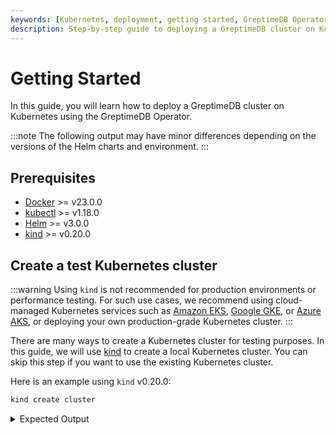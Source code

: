 ```yaml
---
keywords: [Kubernetes, deployment, getting started, GreptimeDB Operator, prerequisites, cluster creation, installation, verification]
description: Step-by-step guide to deploying a GreptimeDB cluster on Kubernetes using the GreptimeDB Operator, including prerequisites, cluster creation, installation, and verification.
---
```


# Getting Started

In this guide, you will learn how to deploy a GreptimeDB cluster on Kubernetes using the GreptimeDB Operator.

:::note
The following output may have minor differences depending on the versions of the Helm charts and environment.
:::

## Prerequisites

- [Docker](https://docs.docker.com/get-started/get-docker/) >= v23.0.0
- [kubectl](https://kubernetes.io/docs/tasks/tools/install-kubectl/) >= v1.18.0
- [Helm](https://helm.sh/docs/intro/install/) >= v3.0.0
- [kind](https://kind.sigs.k8s.io/docs/user/quick-start/) >= v0.20.0

## Create a test Kubernetes cluster

:::warning
Using `kind` is not recommended for production environments or performance testing. For such use cases, we recommend using cloud-managed Kubernetes services such as [Amazon EKS](https://aws.amazon.com/eks/), [Google GKE](https://cloud.google.com/kubernetes-engine/), or [Azure AKS](https://azure.microsoft.com/en-us/services/kubernetes-service/), or deploying your own production-grade Kubernetes cluster.
:::

There are many ways to create a Kubernetes cluster for testing purposes. In this guide, we will use [kind](https://kind.sigs.k8s.io/docs/user/quick-start/) to create a local Kubernetes cluster. You can skip this step if you want to use the existing Kubernetes cluster.

Here is an example using `kind` v0.20.0:

```bash
kind create cluster
```

<details>
  <summary>Expected Output</summary>
```bash
Creating cluster "kind" ...
 ✓ Ensuring node image (kindest/node:v1.27.3) 🖼
 ✓ Preparing nodes 📦
 ✓ Writing configuration 📜
 ✓ Starting control-plane 🕹️
 ✓ Installing CNI 🔌
 ✓ Installing StorageClass 💾
Set kubectl context to "kind-kind"
You can now use your cluster with:

kubectl cluster-info --context kind-kind

Thanks for using kind! 😊
```
</details>

Check the status of the cluster:

```bash
kubectl cluster-info
```

<details>
  <summary>Expected Output</summary>
```bash
Kubernetes control plane is running at https://127.0.0.1:60495
CoreDNS is running at https://127.0.0.1:60495/api/v1/namespaces/kube-system/services/kube-dns:dns/proxy

To further debug and diagnose cluster problems, use 'kubectl cluster-info dump'.
```
</details>

## Add the Greptime Helm repository

We provide the [official Helm repository](https://github.com/GreptimeTeam/helm-charts) for the GreptimeDB Operator and GreptimeDB cluster. You can add the repository by running the following command:

```bash
helm repo add greptime https://greptimeteam.github.io/helm-charts/
helm repo update
```

Check the charts in the Greptime Helm repository:

```
helm search repo greptime
```

<details>
  <summary>Expected Output</summary>
```bash
NAME                          	CHART VERSION	APP VERSION  	DESCRIPTION
greptime/greptimedb-cluster   	0.2.25       	0.9.5        	A Helm chart for deploying GreptimeDB cluster i...
greptime/greptimedb-operator  	0.2.9        	0.1.3-alpha.1	The greptimedb-operator Helm chart for Kubernetes.
greptime/greptimedb-standalone	0.1.27       	0.9.5        	A Helm chart for deploying standalone greptimedb
```
</details>

## Install and verify the GreptimeDB Operator

It's ready to use Helm to install the GreptimeDB Operator on the Kubernetes cluster.

### Install the GreptimeDB Operator

The [GreptimeDB Operator](https://github.com/GrepTimeTeam/greptimedb-operator) is a Kubernetes operator that manages the lifecycle of GreptimeDB cluster.

Let's install the latest version of the GreptimeDB Operator in the `greptimedb-admin` namespace:

```bash
helm install greptimedb-operator greptime/greptimedb-operator -n greptimedb-admin --create-namespace
```

<details>
  <summary>Expected Output</summary>
```bash
NAME: greptimedb-operator
LAST DEPLOYED: Tue Oct 29 18:40:10 2024
NAMESPACE: greptimedb-admin
STATUS: deployed
REVISION: 1
TEST SUITE: None
NOTES:
***********************************************************************
 Welcome to use greptimedb-operator
 Chart version: 0.2.9
 GreptimeDB Operator version: 0.1.3-alpha.1
***********************************************************************

Installed components:
* greptimedb-operator

The greptimedb-operator is starting, use `kubectl get deployments greptimedb-operator -n greptimedb-admin` to check its status.
```
</details>

:::note
There is another way to install the GreptimeDB Operator by using `kubectl` and `bundle.yaml` from the latest release:

```bash
kubectl apply -f \
  https://github.com/GreptimeTeam/greptimedb-operator/releases/latest/download/bundle.yaml \
  --server-side
```

This method is only suitable for quickly deploying GreptimeDB Operator in the test environments and is not recommended for production use.
:::

### Verify the GreptimeDB Operator installation

Check the status of the GreptimeDB Operator:

```bash
kubectl get pods -n greptimedb-admin -l app.kubernetes.io/instance=greptimedb-operator
```

<details>
  <summary>Expected Output</summary>
```bash
NAME                                   READY   STATUS    RESTARTS   AGE
greptimedb-operator-68d684c6cf-qr4q4   1/1     Running   0          4m8s
```
</details>

You also can check the CRD installation:

```bash
kubectl get crds | grep greptime
```

<details>
  <summary>Expected Output</summary>
```bash
greptimedbclusters.greptime.io      2024-10-28T08:46:27Z
greptimedbstandalones.greptime.io   2024-10-28T08:46:27Z
```
</details>

The GreptimeDB Operator will use `greptimedbclusters.greptime.io` and `greptimedbstandalones.greptime.io` CRDs to manage GreptimeDB cluster and standalone resources.

## Install the etcd cluster

The GreptimeDB cluster requires an etcd cluster for metadata storage. Let's install an etcd cluster using Bitnami's etcd Helm [chart](https://github.com/bitnami/charts/tree/main/bitnami/etcd).

```bash
helm install etcd \
  oci://registry-1.docker.io/bitnamicharts/etcd \
  --version 10.2.12 \
  --set replicaCount=3 \
  --set auth.rbac.create=false \
  --set auth.rbac.token.enabled=false \
  --create-namespace \
  -n etcd-cluster
```

<details>
  <summary>Expected Output</summary>
```bash
NAME: etcd
LAST DEPLOYED: Mon Oct 28 17:01:38 2024
NAMESPACE: etcd-cluster
STATUS: deployed
REVISION: 1
TEST SUITE: None
NOTES:
CHART NAME: etcd
CHART VERSION: 10.2.12
APP VERSION: 3.5.15

** Please be patient while the chart is being deployed **

etcd can be accessed via port 2379 on the following DNS name from within your cluster:

    etcd.etcd-cluster.svc.cluster.local

To create a pod that you can use as a etcd client run the following command:

    kubectl run etcd-client --restart='Never' --image greptime/etcd:3.5.15-debian-12-r6 --env ETCDCTL_ENDPOINTS="etcd.etcd-cluster.svc.cluster.local:2379" --namespace etcd-cluster --command -- sleep infinity

Then, you can set/get a key using the commands below:

    kubectl exec --namespace etcd-cluster -it etcd-client -- bash
    etcdctl  put /message Hello
    etcdctl  get /message

To connect to your etcd server from outside the cluster execute the following commands:

    kubectl port-forward --namespace etcd-cluster svc/etcd 2379:2379 &
    echo "etcd URL: http://127.0.0.1:2379"

WARNING: There are "resources" sections in the chart not set. Using "resourcesPreset" is not recommended for production. For production installations, please set the following values according to your workload needs:
- disasterRecovery.cronjob.resources
- resources
  +info https://kubernetes.io/docs/concepts/configuration/manage-resources-containers/
```
</details>

Wait for the etcd cluster to be ready:

```bash
kubectl get pods -n etcd-cluster -l app.kubernetes.io/instance=etcd
```

<details>
  <summary>Expected Output</summary>
```bash
NAME     READY   STATUS    RESTARTS   AGE
etcd-0   1/1     Running   0          2m8s
etcd-1   1/1     Running   0          2m8s
etcd-2   1/1     Running   0          2m8s
```
</details>

You can test the etcd cluster by running the following command:

```bash
kubectl -n etcd-cluster \
  exec etcd-0 -- etcdctl endpoint health \
  --endpoints=http://etcd-0.etcd-headless.etcd-cluster.svc.cluster.local:2379,http://etcd-1.etcd-headless.etcd-cluster.svc.cluster.local:2379,http://etcd-2.etcd-headless.etcd-cluster.svc.cluster.local:2379
```

<details>
  <summary>Expected Output</summary>
```bash
http://etcd-1.etcd-headless.etcd-cluster.svc.cluster.local:2379 is healthy: successfully committed proposal: took = 3.008575ms
http://etcd-0.etcd-headless.etcd-cluster.svc.cluster.local:2379 is healthy: successfully committed proposal: took = 3.136576ms
http://etcd-2.etcd-headless.etcd-cluster.svc.cluster.local:2379 is healthy: successfully committed proposal: took = 3.147702ms
```
</details>

## Install the GreptimeDB cluster with self-monitoring

Now that the GreptimeDB Operator and etcd cluster are installed, you can deploy a minimum GreptimeDB cluster with self-monitoring and Flow enabled:

:::warning
The default configuration for the GreptimeDB cluster is not recommended for production use. 
You should adjust the configuration according to your requirements.
:::

```bash
helm install mycluster \
  --set monitoring.enabled=true \
  --set grafana.enabled=true \
  --set flownode.enabled=true \
  greptime/greptimedb-cluster \
  -n default
```

<details>
  <summary>Expected Output</summary>
```bash
Release "mycluster" does not exist. Installing it now.
NAME: mycluster
LAST DEPLOYED: Mon Oct 28 17:19:47 2024
NAMESPACE: default
STATUS: deployed
REVISION: 1
NOTES:
***********************************************************************
 Welcome to use greptimedb-cluster
 Chart version: 0.2.25
 GreptimeDB Cluster version: 0.9.5
***********************************************************************

Installed components:
* greptimedb-frontend
* greptimedb-datanode
* greptimedb-meta

The greptimedb-cluster is starting, use `kubectl get pods -n default` to check its status.
```
</details>

When both `monitoring` and `grafana` options are enabled, we will enable **self-monitoring** for the GreptimeDB cluster: a GreptimeDB standalone instance will be deployed to monitor the GreptimeDB cluster, and the monitoring data will be visualized using Grafana, making it easier to troubleshoot issues in the GreptimeDB cluster.

We will deploy a GreptimeDB standalone instance named `${cluster}-monitor` in the same namespace as the cluster to store monitoring data such as metrics and logs from the cluster. Additionally, we will deploy a [Vector](https://github.com/vectordotdev/vector) sidecar for each pod in the cluster to collect metrics and logs and send them to the GreptimeDB standalone instance.

We will deploy a [Grafana](https://grafana.com/) instance and configure it to use the GreptimeDB standalone instance as a data source (using both Prometheus and MySQL protocols), allowing us to visualize the GreptimeDB cluster's monitoring data out of the box. By default, Grafana will use `mycluster` and `default` as the cluster name and namespace to create data sources. If you want to monitor clusters with different names or namespaces, you'll need to create different data source configurations based on the cluster names and namespaces. You can create a `values.yaml` file like this:

```yaml
grafana:
  datasources:
    datasources.yaml:
      datasources:
        - name: greptimedb-metrics
          type: prometheus
          url: http://${cluster}-monitor-standalone.${namespace}.svc.cluster.local:4000/v1/prometheus
          access: proxy
          isDefault: true

        - name: greptimedb-logs
          type: mysql
          url: ${cluster}-monitor-standalone.${namespace}.svc.cluster.local:4002
          access: proxy
          database: public
```

The above configuration will create the default datasources for the GreptimeDB cluster metrics and logs in the Grafana dashboard:

- `greptimedb-metrics`: The metrics of the cluster are stored in the standalone monitoring database and exposed in Prometheus protocol (`type: prometheus`);

- `greptimedb-logs`: The logs of the cluster are stored in the standalone monitoring database and exposed in MySQL protocol (`type: mysql`). It uses the `public` database by default;

Then replace `{cluster}` and `${namespace}` with your desired values and install the GreptimeDB cluster using the following command (please note that `{cluster}` and `${namespace}` in the command also need to be replaced):

```bash
helm install {cluster} \
  --set monitoring.enabled=true \
  --set grafana.enabled=true \
  greptime/greptimedb-cluster \
  -f values.yaml \
  -n ${namespace}
```

When starting the cluster installation, we can check the status of the GreptimeDB cluster with the following command. If you use a different cluster name and namespace, you can replace `mycluster` and `default` with your configuration:

```bash
kubectl -n default get greptimedbclusters.greptime.io mycluster
```

<details>
  <summary>Expected Output</summary>
```bash
NAME        FRONTEND   DATANODE   META   FLOWNODE   PHASE      VERSION   AGE
mycluster   1          1          1      0          Running    v0.9.5    5m12s
```
</details>

The above command will show the status of the GreptimeDB cluster. When the `PHASE` is `Running`, it means the GreptimeDB cluster has been successfully started.

You also can check the Pods status of the GreptimeDB cluster:

```bash
kubectl -n default get pods
```

<details>
  <summary>Expected Output</summary>
```bash
NAME                                 READY   STATUS    RESTARTS   AGE
mycluster-datanode-0                 2/2     Running   0          77s
mycluster-frontend-6ffdd549b-9s7gx   2/2     Running   0          66s
mycluster-grafana-675b64786-ktqps    1/1     Running   0          6m35s
mycluster-meta-58bc88b597-ppzvj      2/2     Running   0          86s
mycluster-monitor-standalone-0       1/1     Running   0          6m35s
```
</details>

As you can see, we have created a minimal GreptimeDB cluster consisting of 1 frontend, 1 datanode, and 1 metasrv by default. For information about the components of a complete GreptimeDB cluster, you can refer to [architecture](/user-guide/concepts/architecture.md). Additionally, we have deployed a standalone GreptimeDB instance (`mycluster-monitor-standalone-0`) for storing monitoring data and a Grafana instance (`mycluster-grafana-675b64786-ktqps`) for visualizing the cluster's monitoring data.

## Explore the GreptimeDB cluster

:::warning
For production use, you should access the GreptimeDB cluster or Grafana inside the Kubernetes cluster or using the LoadBalancer type service.
:::

### Access the GreptimeDB cluster

You can access the GreptimeDB cluster by using `kubectl port-forward` the frontend service:

```bash
kubectl -n default port-forward svc/mycluster-frontend 4000:4000 4001:4001 4002:4002 4003:4003 
```

<details>
  <summary>Expected Output</summary>
```bash
Forwarding from 127.0.0.1:4000 -> 4000
Forwarding from [::1]:4000 -> 4000
Forwarding from 127.0.0.1:4001 -> 4001
Forwarding from [::1]:4001 -> 4001
Forwarding from 127.0.0.1:4002 -> 4002
Forwarding from [::1]:4002 -> 4002
Forwarding from 127.0.0.1:4003 -> 4003
Forwarding from [::1]:4003 -> 4003
```
</details>

Please note that when you use a different cluster name and namespace, you can use the following command, and replace `${cluster}` and `${namespace}` with your configuration:

```bash
kubectl -n ${namespace} port-forward svc/${cluster}-frontend 4000:4000 4001:4001 4002:4002 4003:4003 
```

:::warning
If you want to expose the service to the public, you can use the `kubectl port-forward` command with the `--address` option:

```bash
kubectl -n default port-forward --address 0.0.0.0 svc/mycluster-frontend 4000:4000 4001:4001 4002:4002 4003:4003
```

Please make sure you have the proper security settings in place before exposing the service to the public.
:::

Open the browser and navigate to `http://localhost:4000/dashboard` to access by the [GreptimeDB Dashboard](https://github.com/GrepTimeTeam/dashboard).

If you want to use other tools like `mysql` or `psql` to connect to the GreptimeDB cluster, you can refer to the [Quick Start](/getting-started/quick-start.md).

### Access the Grafana dashboard

You can access the Grafana dashboard by using `kubctl port-forward` the Grafana service:

```bash
kubectl -n default port-forward svc/mycluster-grafana 18080:80
```

Please note that when you use a different cluster name and namespace, you can use the following command, and replace `${cluster}` and `${namespace}` with your configuration:

```bash
kubectl -n ${namespace} port-forward svc/${cluster}-grafana 18080:80 
```

Then open your browser and navigate to `http://localhost:18080` to access the Grafana dashboard. The default username and password are `admin` and `gt-operator`:

![Grafana Dashboard](/kubernetes-cluster-grafana-dashboard.jpg)

There are three dashboards available:

- **GreptimeDB Cluster Metrics**: Displays the metrics of the GreptimeDB cluster.
- **GreptimeDB Cluster Logs**: Displays the logs of the GreptimeDB cluster.
- **GreptimeDB Cluster Slow Queries**: Displays the slow queries of the GreptimeDB cluster.

## Cleanup

:::danger
The cleanup operation will remove the metadata and data of the GreptimeDB cluster. Please make sure you have backed up the data before proceeding.
:::

### Stop the port-forwarding

Stop the port-forwarding for the GreptimeDB cluster:

```bash
pkill -f kubectl port-forward
```

### Uninstall the GreptimeDB cluster

To uninstall the GreptimeDB cluster, you can use the following command:

```bash
helm -n default uninstall mycluster
```

### Delete the PVCs

The PVCs wouldn't be deleted by default for safety reasons. If you want to delete the PV data, you can use the following command:

```bash
kubectl -n default delete pvc -l app.greptime.io/component=mycluster-datanode
kubectl -n default delete pvc -l app.greptime.io/component=mycluster-monitor-standalone
```

### Cleanup the etcd cluster

You can use the following command to clean up the etcd cluster:

```bash
kubectl -n etcd-cluster exec etcd-0 -- etcdctl del "" --from-key=true
```

### Destroy the Kubernetes cluster

If you are using `kind` to create the Kubernetes cluster, you can use the following command to destroy the cluster:

```bash
kind delete cluster
```
